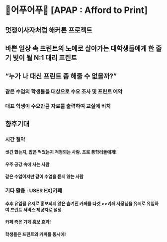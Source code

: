# 🐤어푸어푸🐥 [APAP : Afford to Print]
## 멋쟁이사자처럼 해커톤 프로젝트

## 바쁜 일상 속 프린트의 노예로 살아가는 대학생들에게 한 줄기 빛이 될 N:1 대리 프린트
## “누가 나 대신 프린트 좀 해줄 수 없을까?”
### 같은 수업의 학생들을 대상으로 수요 조사 및 프린트 예약
### 대표 학생이 수요만큼 자료를 출력하여 교실에 비치

## 향후기대
### 시간 절약
#### 씻긴 했는지, 밥은 먹었는지 걱정되는 사람. 프로 통학러들에게!
#### 우주 공강 속에 사는 사람
#### 같은 수업이지만 같이 수업을 듣지 않는 사람
### 기타 활용 : USER EX)카페
#### 추후 유입될 유저로 홍보되지 않은 숨겨진 카페를 타겟 >>카페 사장님을 유저로 유입하여 프린트 서비스 제공자로 설정
#### 카페 측은 가게 홍보 효과!
#### 학생들은 프린트와 커피를 동시에!

